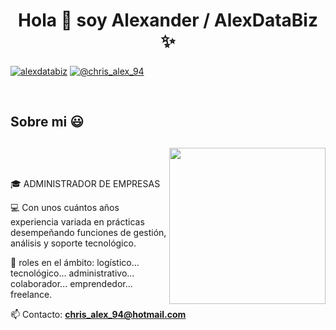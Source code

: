<h1 align="center">Hola 👋  soy Alexander / AlexDataBiz ✨ </h1> 

<p align="left">
  <a href="https://www.linkedin.com/in/chrisalex94/" target="blank"><img align="center" src="https://img.shields.io/badge/LinkedIn-0077B5?style=for-the-badge&logo=linkedin&logoColor=white" alt="alexdatabiz"/></a>
<a href = "mailto:chris_alex_94@hotmail.com" target="blank"><img align="center" src="https://img.shields.io/badge/Microsoft_Outlook-0078D4?style=for-the-badge&logo=microsoft-outlook&logoColor=white" alt="@chris_alex_94"  /></a>
  </p>
<br>
<h2>Sobre mi 😃</h2>

## <picture> <img align="right" src="https://github.com/7oSkaaa/7oSkaaa/blob/main/Images/Right_Side.gif?raw=true" width = 250px></picture>
<br><br>

<!--Intro start-->

<p align="left">
🎓 ADMINISTRADOR DE EMPRESAS

💻 Con unos cuántos años experiencia variada en prácticas desempeñando funciones de gestión, análisis y soporte tecnológico.

📝 roles en el ámbito: logístico... tecnológico... administrativo... colaborador... emprendedor... freelance.

📫 Contacto: **chris_alex_94@hotmail.com**
<!--Intro end-->
  </p>
<br>
